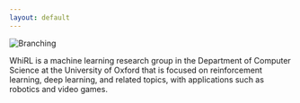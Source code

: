 ```yaml
---
layout: default
---
```


![Branching](/assets/img/New-WhiRL-cropped.jpeg)

WhiRL is a machine learning research group in the Department of Computer Science at the University of Oxford that is focused on reinforcement learning, deep learning, and related topics, with applications such as robotics and video games.
